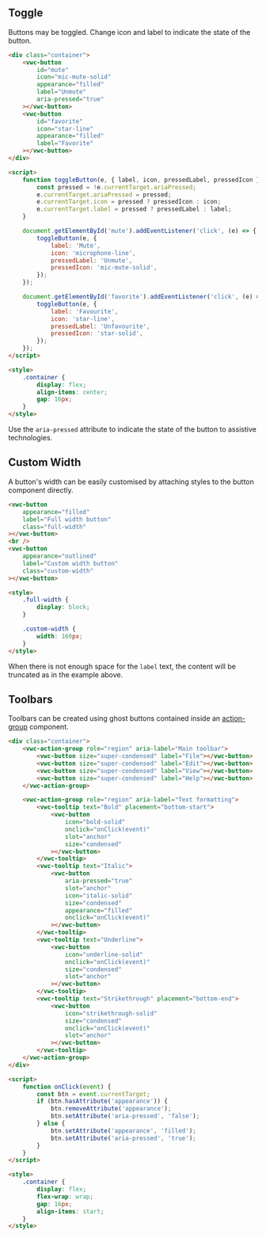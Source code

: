 ## Toggle

Buttons may be toggled. Change icon and label to indicate the state of the button.

```html preview center 72px
<div class="container">
	<vwc-button
		id="mute"
		icon="mic-mute-solid"
		appearance="filled"
		label="Unmute"
		aria-pressed="true"
	></vwc-button>
	<vwc-button
		id="favorite"
		icon="star-line"
		appearance="filled"
		label="Favorite"
	></vwc-button>
</div>

<script>
	function toggleButton(e, { label, icon, pressedLabel, pressedIcon }) {
		const pressed = !e.currentTarget.ariaPressed;
		e.currentTarget.ariaPressed = pressed;
		e.currentTarget.icon = pressed ? pressedIcon : icon;
		e.currentTarget.label = pressed ? pressedLabel : label;
	}

	document.getElementById('mute').addEventListener('click', (e) => {
		toggleButton(e, {
			label: 'Mute',
			icon: 'microphone-line',
			pressedLabel: 'Unmute',
			pressedIcon: 'mic-mute-solid',
		});
	});

	document.getElementById('favorite').addEventListener('click', (e) => {
		toggleButton(e, {
			label: 'Favourite',
			icon: 'star-line',
			pressedLabel: 'Unfavourite',
			pressedIcon: 'star-solid',
		});
	});
</script>

<style>
	.container {
		display: flex;
		align-items: center;
		gap: 16px;
	}
</style>
```

<vwc-note connotation="information" icon="info-line">

Use the `aria-pressed` attribute to indicate the state of the button to assistive technologies.

</vwc-note>

## Custom Width

A button's width can be easily customised by attaching styles to the button component directly.

```html preview
<vwc-button
	appearance="filled"
	label="Full width button"
	class="full-width"
></vwc-button>
<br />
<vwc-button
	appearance="outlined"
	label="Custom width button"
	class="custom-width"
></vwc-button>

<style>
	.full-width {
		display: block;
	}

	.custom-width {
		width: 160px;
	}
</style>
```

<vwc-note connotation="warning" icon="warning-line" headline="Use custom width buttons with caution">

When there is not enough space for the `label` text, the content will be truncated as in the example above.

</vwc-note>

## Toolbars

Toolbars can be created using ghost buttons contained inside an [action-group](/components/action-group) component.

```html preview 115px
<div class="container">
	<vwc-action-group role="region" aria-label="Main toolbar">
		<vwc-button size="super-condensed" label="File"></vwc-button>
		<vwc-button size="super-condensed" label="Edit"></vwc-button>
		<vwc-button size="super-condensed" label="View"></vwc-button>
		<vwc-button size="super-condensed" label="Help"></vwc-button>
	</vwc-action-group>

	<vwc-action-group role="region" aria-label="Text formatting">
		<vwc-tooltip text="Bold" placement="bottom-start">
			<vwc-button
				icon="bold-solid"
				onclick="onClick(event)"
				slot="anchor"
				size="condensed"
			></vwc-button>
		</vwc-tooltip>
		<vwc-tooltip text="Italic">
			<vwc-button
				aria-pressed="true"
				slot="anchor"
				icon="italic-solid"
				size="condensed"
				appearance="filled"
				onclick="onClick(event)"
			></vwc-button>
		</vwc-tooltip>
		<vwc-tooltip text="Underline">
			<vwc-button
				icon="underline-solid"
				onclick="onClick(event)"
				size="condensed"
				slot="anchor"
			></vwc-button>
		</vwc-tooltip>
		<vwc-tooltip text="Strikethrough" placement="bottom-end">
			<vwc-button
				icon="strikethrough-solid"
				size="condensed"
				onclick="onClick(event)"
				slot="anchor"
			></vwc-button>
		</vwc-tooltip>
	</vwc-action-group>
</div>

<script>
	function onClick(event) {
		const btn = event.currentTarget;
		if (btn.hasAttribute('appearance')) {
			btn.removeAttribute('appearance');
			btn.setAttribute('aria-pressed', 'false');
		} else {
			btn.setAttribute('appearance', 'filled');
			btn.setAttribute('aria-pressed', 'true');
		}
	}
</script>

<style>
	.container {
		display: flex;
		flex-wrap: wrap;
		gap: 16px;
		align-items: start;
	}
</style>
```
